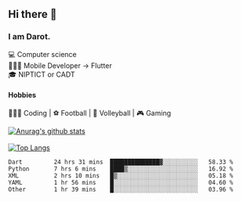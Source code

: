 ## Hi there 👋

### I am Darot.

💻 Computer science <br>
🧑🏻‍💻 Mobile Developer -> Flutter<br>
🎓 NIPTICT or CADT<br>

#### Hobbies 
🧑🏻‍💻 Coding  |  ⚽️ Football | 🏐 Volleyball | 🎮 Gaming<br>

<!-- [![Darot's GitHub stats](https://github-readme-stats.vercel.app/api?username=darot-chen)](https://github.com/darot-chen/github-readme-stats) -->
<!--
**darot-chen/darot-chen** is a ✨ _special_ ✨ repository because its `README.md` (this file) appears on your GitHub profile.

Here are some ideas to get you started:

- 🔭 I’m currently working on ...
- 🌱 I’m currently learning ...
- 👯 I’m looking to collaborate on ...
- 🤔 I’m looking for help with ...
- 💬 Ask me about ...
- 📫 How to reach me: ...
- 😄 Pronouns: ...
- ⚡ Fun fact: ...
-->

[![Anurag's github stats](https://github-readme-stats.vercel.app/api?username=darot-chen&count_private=true&theme=cobalt&show_icons=true)](https://github.com/darot-chen)
</br>
</br>
[![Top Langs](https://github-readme-stats.vercel.app/api/top-langs/?username=darot-chen&layout=compact&theme=cobalt)](https://github.com/darot-chen/)


<!--START_SECTION:waka-->

```text
Dart         24 hrs 31 mins  ██████████████▓░░░░░░░░░░   58.33 %
Python       7 hrs 6 mins    ████▒░░░░░░░░░░░░░░░░░░░░   16.92 %
XML          2 hrs 10 mins   █▒░░░░░░░░░░░░░░░░░░░░░░░   05.18 %
YAML         1 hr 56 mins    █░░░░░░░░░░░░░░░░░░░░░░░░   04.60 %
Other        1 hr 39 mins    █░░░░░░░░░░░░░░░░░░░░░░░░   03.96 %
```

<!--END_SECTION:waka-->
